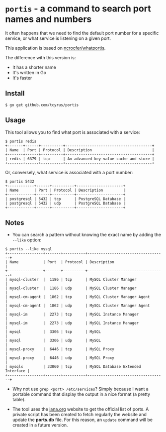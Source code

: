 # `portis` - a command to search port names and numbers

It often happens that we need to find the default port number for a specific service, or what service is listening on a given port.

This application is based on [ncrocfer/whatportis](https://github.com/ncrocfer/whatportis).

The difference with this version is:
* It has a shorter name
* It's written in Go
* It's faster

## Install

```
$ go get github.com/tcyrus/portis
```

## Usage

This tool allows you to find what port is associated with a service:

```
$ portis redis
+-------+------+----------+---------------------------------------+
| Name  | Port | Protocol | Description                           |
+-------+------+----------+---------------------------------------+
| redis | 6379 | tcp      | An advanced key-value cache and store |
+-------+------+----------+---------------------------------------+
```

Or, conversely, what service is associated with a port number:

```
$ portis 5432
+------------+------+----------+---------------------+
| Name       | Port | Protocol | Description         |
+------------+------+----------+---------------------+
| postgresql | 5432 | tcp      | PostgreSQL Database |
| postgresql | 5432 | udp      | PostgreSQL Database |
+------------+------+----------+---------------------+
```


## Notes

- You can search a pattern without knowing the exact name by adding the `--like` option:

```
$ portis --like mysql
+----------------+-------+----------+-----------------------------------+
| Name           | Port  | Protocol | Description                       |
+----------------+-------+----------+-----------------------------------+
| mysql-cluster  |  1186 | tcp      | MySQL Cluster Manager             |
| mysql-cluster  |  1186 | udp      | MySQL Cluster Manager             |
| mysql-cm-agent |  1862 | tcp      | MySQL Cluster Manager Agent       |
| mysql-cm-agent |  1862 | udp      | MySQL Cluster Manager Agent       |
| mysql-im       |  2273 | tcp      | MySQL Instance Manager            |
| mysql-im       |  2273 | udp      | MySQL Instance Manager            |
| mysql          |  3306 | tcp      | MySQL                             |
| mysql          |  3306 | udp      | MySQL                             |
| mysql-proxy    |  6446 | tcp      | MySQL Proxy                       |
| mysql-proxy    |  6446 | udp      | MySQL Proxy                       |
| mysqlx         | 33060 | tcp      | MySQL Database Extended Interface |
+----------------+-------+----------+-----------------------------------+
```

- Why not use `grep <port> /etc/services`? Simply because I want a portable command that display the output in a nice format (a pretty table).

- The tool uses the [iana.org](http://www.iana.org/assignments/port-numbers) website to get the official list of ports. A private script has been created to fetch regularly the website and update the **ports.db** file. For this reason, an `update` command will be created in a future version.
